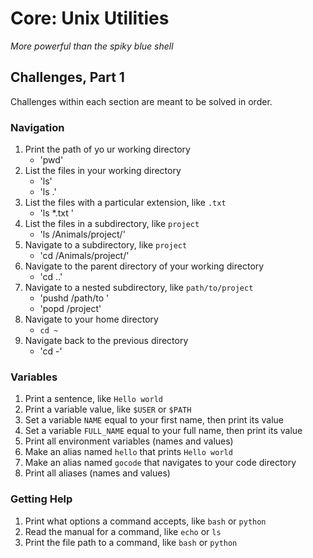# Core: Unix Utilities

_More powerful than the spiky blue shell_

## Challenges, Part 1

Challenges within each section are meant to be solved in order.

### Navigation

1.  Print the path of yo
ur working directory
    - 'pwd'
1.  List the files in your working directory
    - 'ls'
    - 'ls .'
1.  List the files with a particular extension, like `.txt`
    - 'ls *.txt '
1.  List the files in a subdirectory, like `project`
    - 'ls /Animals/project/'
1.  Navigate to a subdirectory, like `project`
    - 'cd /Animals/project/'
1.  Navigate to the parent directory of your working directory
    - 'cd ..'
1.  Navigate to a nested subdirectory, like `path/to/project`
    - 'pushd /path/to '
    - 'popd /project'
1.  Navigate to your home directory
    - `cd ~`
1.  Navigate back to the previous directory
    - 'cd -'

### Variables

1.  Print a sentence, like `Hello world`
1.  Print a variable value, like `$USER` or `$PATH`
1.  Set a variable `NAME` equal to your first name, then print its value
1.  Set a variable `FULL_NAME` equal to your full name, then print its value
1.  Print all environment variables (names and values)
1.  Make an alias named `hello` that prints `Hello world`
1.  Make an alias named `gocode` that navigates to your code directory
1.  Print all aliases (names and values)

### Getting Help

1.  Print what options a command accepts, like `bash` or `python`
1.  Read the manual for a command, like `echo` or `ls`
1.  Print the file path to a command, like `bash` or `python`
